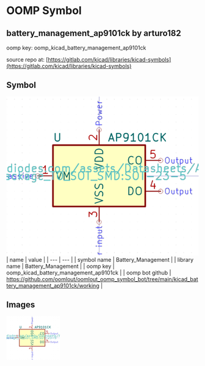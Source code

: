 # OOMP Symbol  
## battery_management_ap9101ck  by arturo182  
  
oomp key: oomp_kicad_battery_management_ap9101ck  
  
source repo at: [https://gitlab.com/kicad/libraries/kicad-symbols](https://gitlab.com/kicad/libraries/kicad-symbols)  
## Symbol  
  
[![working.png](working_600.png)](working.png)  
| name | value | 
| --- | --- | 
| symbol name | Battery_Management | 
| library name | Battery_Management | 
| oomp key | oomp_kicad_battery_management_ap9101ck | 
| oomp bot github | https://github.com/oomlout/oomlout_oomp_symbol_bot/tree/main/kicad_battery_management_ap9101ck/working | 
## Images  
  
[![working.png](working_140.png)](working.png)  
